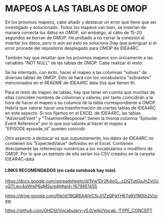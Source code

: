 # MAPEOS A LAS TABLAS DE OMOP

En los próximos mapeos, cabe añadir y destacar un error que tiene que ser investigado y solucionado. Todos los mapeos van bien, se insertan de manera correcta los datos en OMOP, sin embargo, al cabo de 15-20 segundos se borran de OMOP. He probado a no cerrar la conexión al insertar los datos, pero ni aún así esto se soluciona (hay que averiguar si el error procede del repositorio desplegado para OMOP de IDEA4RC.

También hay que resaltar que los próximos mapeos son únicamente a las variables "NOT NULL" de las tablas de OMOP. Cabe realizar el resto.

Se ha intentado, con éxito, hacer el mapeo a las columnas "values" de diversas tablas de OMOP. Esto se hará con los vocabularios "sobrantes" mencionados en el README de IDEA4RC data (los que tienen #).

Para el resto de mapeo de tablas, hay que tener en cuenta que muchas de ellas coinciden nombres de columnas y valores, por tanto coincidirán a la hora de hacer el mapeo a su columna de la tabla correspondiente a OMOP. Habría que valorar hacer una trasnformación de ciertas tablas de IDEA4RC en este aspecto. Si nos fijamos en el EXCEL de IDEA4RC, las tablas "AdverseEVent" y "TreatmentResponse" tienen la misma columna "Episode Event Reference" por lo que sus valores al hacer el mapeo a "EPISODE.episode_id" pueden coincidir.

Otro aspecto a destacar es que supuestamente, los datos de IDEA4RC no contienen los "ExpectedValue" definidos en el Excel. Contienen directamente las referencias numéricas a los vocabularios o modifiers de OMOP. Por lo que un ejemplo de ello serían los CSV creados en la carpeta IDEAR4C-data

#### LINKS RECOMENDADOS (en cada notebook hay más)
https://docs.google.com/spreadsheets/d/1Vw1Dr2K4oG__cDQTutGaJhZvGUvQTLwc4qWreP6qMSs/edit#gid=1679851455

https://drive.google.com/file/d/1BQR6AAIVCSrJj1ZzQPaYH6Tg6VfMXb2V/view

https://github.com/OHDSI/Vocabulary-v5.0/wiki/Vocab.-TYPE_CONCEPT
